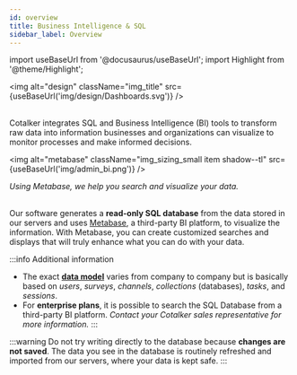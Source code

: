 ```yaml
---
id: overview
title: Business Intelligence & SQL
sidebar_label: Overview
---
```

import useBaseUrl from '@docusaurus/useBaseUrl'; 
import Highlight from '@theme/Highlight';

<img alt="design" className="img_title" src={useBaseUrl('img/design/Dashboards.svg')} />
<br/>
<br/>

Cotalker integrates SQL and Business Intelligence (BI) tools to transform raw data into information businesses and organizations can visualize to monitor processes and make informed decisions.


<img alt="metabase" className="img_sizing_small item shadow--tl" src={useBaseUrl('img/admin_bi.png')} />
<div className="text-center"><em>Using Metabase, we help you search and visualize your data.</em></div>
<br/>

Our software generates a **read-only SQL database** from the data stored in our servers and uses [Metabase](https://www.metabase.com/), a third-party BI platform, to visualize the information. With Metabase, you can create customized searches and displays that will truly enhance what you can do with your data.



:::info Additional information
- The exact [**data model**](model) varies from company to company but is basically based on _users_, _surveys_, _channels_,  _collections_ (databases), _tasks_, and _sessions_.
- For **enterprise plans**, it is possible to search the SQL Database from a third-party BI platform. _Contact your Cotalker sales representative for more information._
:::

:::warning
Do not try writing directly to the database because **changes are not saved**. The data you see in the database is routinely refreshed and imported from our servers, where your data is kept safe.
:::
